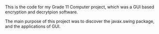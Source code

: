 This is the code for my Grade 11 Computer project, which was a GUI based encryption and decrytpion software.

The main purpose of this project was to discover the javax.swing package, and the applications of GUI.
